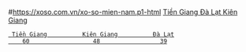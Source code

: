 #https://xoso.com.vn/xo-so-mien-nam.p1-html
     <td>
        <a title="Tiền Giang" href="/xo-so-tien-giang/xstg-p1.html"> Tiền Giang </a> </td> </tr> <tr> <td></td> 
        <td>
        </td> 
         <td> 
            <a title="Đà Lạt" href="/xo-so-da-lat/xsdl-p1.html"> Đà Lạt </a> </td> </tr> 
            <td>
            <td>
                <a title="Kiên Giang" href="/xo-so-kien-giang/xskg-p1.html">
                          Kiên Giang
            </tbody> </table> </div> </div> </main> <!-- End main -->


     Tiền Giang          Kiên Giang          Đà Lạt
        60                  48                 39
